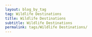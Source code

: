 ```yaml
---
layout: blog_by_tag
tag: Wildlife Destinations
title: Wildlife Destinations
subtitle: Wildlife Destinations
permalink: tags/Wildlife Destinations/
---
```

